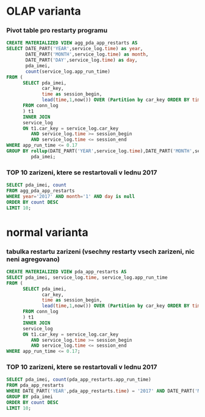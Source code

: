 # OLAP varianta
### Pivot table pro restarty programu

```sql
CREATE MATERIALIZED VIEW agg_pda_app_restarts AS 
SELECT DATE_PART('YEAR',service_log.time) as year,
       DATE_PART('MONTH',service_log.time) as month,
       DATE_PART('DAY',service_log.time) as day,
       pda_imei,
       count(service_log.app_run_time) 
FROM (
      SELECT pda_imei,
             car_key,
             time as session_begin,
             lead(time,1,now()) OVER (Partition by car_key ORDER BY time) AS session_end 
      FROM conn_log
      ) t1 
      INNER JOIN 
      service_log 
      ON t1.car_key = service_log.car_key 
         AND service_log.time >= session_begin 
         AND service_log.time <= session_end 
WHERE app_run_time <= 0.17 
GROUP BY rollup(DATE_PART('YEAR',service_log.time),DATE_PART('MONTH',service_log.time),DATE_PART('DAY',service_log.time)),
         pda_imei;
```

### TOP 10 zarizeni, ktere se restartovali v lednu 2017

```sql
SELECT pda_imei, count 
FROM agg_pda_app_restarts 
WHERE year='2017' AND month='1' AND day is null 
ORDER BY count DESC 
LIMIT 10;
```

# normal varianta

### tabulka restartu zarizeni (vsechny restarty vsech zarizeni, nic neni agregovano)

```sql
CREATE MATERIALIZED VIEW pda_app_restarts AS  
SELECT pda_imei, service_log.time, service_log.app_run_time 
FROM (
      SELECT pda_imei,
             car_key,
             time as session_begin,
             lead(time,1,now()) OVER (Partition by car_key ORDER BY time) AS session_end 
      FROM conn_log
      ) t1 
      INNER JOIN 
      service_log 
      ON t1.car_key = service_log.car_key 
         AND service_log.time >= session_begin 
         AND service_log.time <= session_end 
WHERE app_run_time <= 0.17;
```

### TOP 10 zarizeni, ktere se restartovali v lednu 2017

```sql
SELECT pda_imei, count(pda_app_restarts.app_run_time) 
FROM pda_app_restarts 
WHERE DATE_PART('YEAR',pda_app_restarts.time) = '2017' AND DATE_PART('MONTH',pda_app_restarts.time)='1' 
GROUP BY pda_imei 
ORDER BY count DESC 
LIMIT 10;
```
